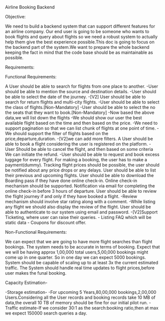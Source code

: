 Airline Booking Backend

Objective:

We need to build a backend system that can support different features for an airline company.
Our end user is going to be someone who wants to book flights and query about flights so we need a robust system to actually help them give the best experience possible.This doc is going to focus on the backend part of the system.We want to prepare the whole backend keeping the fact in mind that the code base should be as maintainable as possible.

Requirements:

Functional Requirements:

A User should be able to search for flights from one place to another.
-User should be able to mention the source and destination details.
-User should be able to select the date of the journey. -[V2] User should be able to search for return flights and multi-city flights.
-User should be able to select the class of flights.[Non-Mandatory]
-User should be able to select the no the seats that they want to book.[Non-Mandatory]
-Now based the above data,we will list down the flights
-We should show our user the best available flight based on the time and
then based on the price.
-We need to support pagination so that we can list chunk of flights at one
point of time.
-We should support the filter of flights based on the price,departure,duration. -[V2]we can add more filters.
A User should be able to book a flight considering the user is registered on the platform.
-User Should be able to cancel the flight, and then based on some criteria
We can initiate the refund.
-User should be able to request and book excess luggage for every flight.
For making a booking, the user has to make a payment(dummy).
Tracking flight prices should be possible, the user should be notified about any price drops or any delays.
User should be able to list their previous and upcoming flights.
User should be able to download the Boarding pass if they have done online check-in.
Online check-in mechanism should be supported.
Notification via email for completing the online check-in before 3 hours of departure.
User should be able to review the flight journey if and only if they have booked a flight.
-Review mechanism should involve star rating along with a comment.
-While listing any flight we should also display the review of the flight.
User should be able to authenticate to our system using email and password. -[V2]Support Ticketing, where user can raise their queries. - Listing FAQ which will be static data - Coupons for discount offer.

Non-Functional Requirements:

We can expect that we are going to have more flight searches than flight bookings.
The system needs to be accurate in terms of booking.
Expect that we will be having approx 1,00,000 total users,5,00,000 bookings might come up in one quarter.
So in one day we can expect 5000 bookings.
System should be capable of scaling up to at least 3x the current estimated traffic.
The System should handle real time updates to flight prices,before user makes the funal booking.

Capacity Estimation-

-Storage estimation-
-For upcoming 5 Years,80,00,000 bookings,2,00,000 Users.Considering all the
User records and booking records take 10 MB of data,the overall 10 TB of memory should be fine for our initial pilot run.
-Traffic estimate-If we consider 30:1 as the search:booking ratio,then at max we expect
150000 search queries a day.

